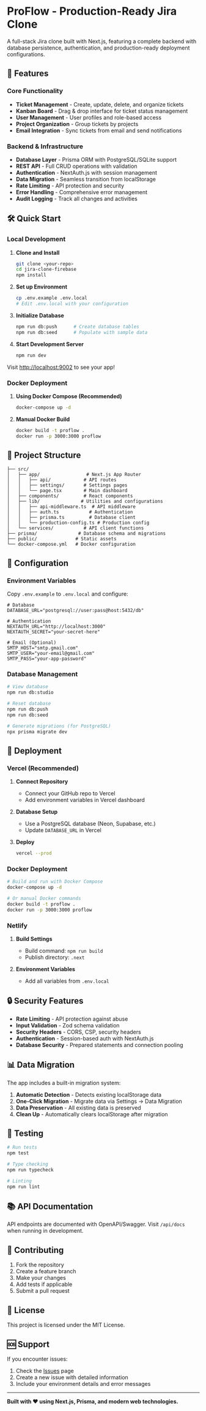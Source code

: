# ProFlow - Production-Ready Jira Clone

A full-stack Jira clone built with Next.js, featuring a complete backend with database persistence, authentication, and production-ready deployment configurations.

## 🚀 Features

### Core Functionality
- **Ticket Management** - Create, update, delete, and organize tickets
- **Kanban Board** - Drag & drop interface for ticket status management
- **User Management** - User profiles and role-based access
- **Project Organization** - Group tickets by projects
- **Email Integration** - Sync tickets from email and send notifications

### Backend & Infrastructure
- **Database Layer** - Prisma ORM with PostgreSQL/SQLite support
- **REST API** - Full CRUD operations with validation
- **Authentication** - NextAuth.js with session management
- **Data Migration** - Seamless transition from localStorage
- **Rate Limiting** - API protection and security
- **Error Handling** - Comprehensive error management
- **Audit Logging** - Track all changes and activities

## 🛠️ Quick Start

### Local Development

1. **Clone and Install**
   ```bash
   git clone <your-repo>
   cd jira-clone-firebase
   npm install
   ```

2. **Set up Environment**
   ```bash
   cp .env.example .env.local
   # Edit .env.local with your configuration
   ```

3. **Initialize Database**
   ```bash
   npm run db:push      # Create database tables
   npm run db:seed      # Populate with sample data
   ```

4. **Start Development Server**
   ```bash
   npm run dev
   ```

Visit [http://localhost:9002](http://localhost:9002) to see your app!

### Docker Deployment

1. **Using Docker Compose (Recommended)**
   ```bash
   docker-compose up -d
   ```

2. **Manual Docker Build**
   ```bash
   docker build -t proflow .
   docker run -p 3000:3000 proflow
   ```

## 📁 Project Structure

```
├── src/
│   ├── app/                 # Next.js App Router
│   │   ├── api/            # API routes
│   │   ├── settings/       # Settings pages
│   │   └── page.tsx        # Main dashboard
│   ├── components/         # React components
│   ├── lib/               # Utilities and configurations
│   │   ├── api-middleware.ts  # API middleware
│   │   ├── auth.ts           # Authentication
│   │   ├── prisma.ts         # Database client
│   │   └── production-config.ts # Production config
│   └── services/           # API client functions
├── prisma/               # Database schema and migrations
├── public/              # Static assets
└── docker-compose.yml   # Docker configuration
```

## 🔧 Configuration

### Environment Variables

Copy `.env.example` to `.env.local` and configure:

```env
# Database
DATABASE_URL="postgresql://user:pass@host:5432/db"

# Authentication
NEXTAUTH_URL="http://localhost:3000"
NEXTAUTH_SECRET="your-secret-here"

# Email (Optional)
SMTP_HOST="smtp.gmail.com"
SMTP_USER="your-email@gmail.com"
SMTP_PASS="your-app-password"
```

### Database Management

```bash
# View database
npm run db:studio

# Reset database
npm run db:push
npm run db:seed

# Generate migrations (for PostgreSQL)
npx prisma migrate dev
```

## 🚀 Deployment

### Vercel (Recommended)

1. **Connect Repository**
   - Connect your GitHub repo to Vercel
   - Add environment variables in Vercel dashboard

2. **Database Setup**
   - Use a PostgreSQL database (Neon, Supabase, etc.)
   - Update `DATABASE_URL` in Vercel

3. **Deploy**
   ```bash
   vercel --prod
   ```

### Docker Deployment

```bash
# Build and run with Docker Compose
docker-compose up -d

# Or manual Docker commands
docker build -t proflow .
docker run -p 3000:3000 proflow
```

### Netlify

1. **Build Settings**
   - Build command: `npm run build`
   - Publish directory: `.next`

2. **Environment Variables**
   - Add all variables from `.env.local`

## 🔒 Security Features

- **Rate Limiting** - API protection against abuse
- **Input Validation** - Zod schema validation
- **Security Headers** - CORS, CSP, security headers
- **Authentication** - Session-based auth with NextAuth.js
- **Database Security** - Prepared statements and connection pooling

## 📊 Data Migration

The app includes a built-in migration system:

1. **Automatic Detection** - Detects existing localStorage data
2. **One-Click Migration** - Migrate data via Settings → Data Migration
3. **Data Preservation** - All existing data is preserved
4. **Clean Up** - Automatically clears localStorage after migration

## 🧪 Testing

```bash
# Run tests
npm test

# Type checking
npm run typecheck

# Linting
npm run lint
```

## 📚 API Documentation

API endpoints are documented with OpenAPI/Swagger. Visit `/api/docs` when running in development.

## 🤝 Contributing

1. Fork the repository
2. Create a feature branch
3. Make your changes
4. Add tests if applicable
5. Submit a pull request

## 📄 License

This project is licensed under the MIT License.

## 🆘 Support

If you encounter issues:

1. Check the [Issues](../../issues) page
2. Create a new issue with detailed information
3. Include your environment details and error messages

---

**Built with ❤️ using Next.js, Prisma, and modern web technologies.**

